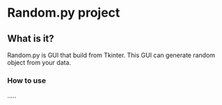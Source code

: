 Random.py project
====================

What is it?
---------------------
Random.py is GUI that build from Tkinter. This GUI can generate random object from your data. 

### How to use

.....
